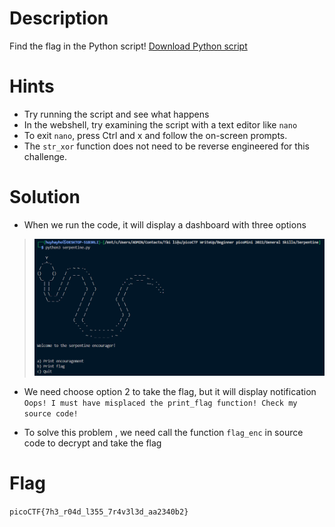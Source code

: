 # Description

Find the flag in the Python script! [Download Python script](https://artifacts.picoctf.net/c/36/serpentine.py)

# Hints

- Try running the script and see what happens
- In the webshell, try examining the script with a text editor like `nano`
- To exit `nano`, press Ctrl and x and follow the on-screen prompts.
- The `str_xor` function does not need to be reverse engineered for this challenge.

# Solution

- When we run the code, it will display a dashboard with three options
> ![alt text](/Beginner%20picoMini%202022/image/image1.png)

- We need choose option 2 to take the flag, but it will display notification `Oops! I must have misplaced the print_flag function! Check my source code!`

- To solve this problem , we need call the function `flag_enc` in source code to decrypt and take the flag
# Flag
`picoCTF{7h3_r04d_l355_7r4v3l3d_aa2340b2}`